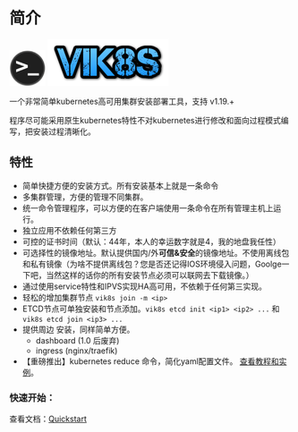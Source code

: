 # 简介
![](./logo.png) ![](./logo_txt.png)

一个非常简单kubernetes高可用集群安装部署工具，支持 v1.19.+

程序尽可能采用原生kubernetes特性不对kubernetes进行修改和面向过程模式编写，把安装过程清晰化。

## 特性

-   简单快捷方便的安装方式。所有安装基本上就是一条命令
-   多集群管理，方便的管理不同集群。
-   统一命令管理程序，可以方便的在客户端使用一条命令在所有管理主机上运行。
-   独立应用不依赖任何第三方
-   可控的证书时间（默认：44年，本人的幸运数字就是4，我的地盘我任性）
-   可选择性的镜像地址。默认提供国内/外**可信&安全**的镜像地址。不使用离线包和私有镜像（为啥不提供离线包？您是否还记得IOS环境侵入问题，Goolge一下吧，当然这样的话你的所有安装节点必须可以联网去下载镜像。）
-   通过使用service特性和IPVS实现HA高可用，不依赖于任何第三实现。
-   轻松的增加集群节点 `vik8s join -m <ip>`
-   ETCD节点可单独安装和节点添加。`vik8s etcd init <ip1> <ip2> ...` 和 `vik8s etcd join <ip3> ...`
-   提供周边 安装，同样简单方便。
    -   dashboard (1.0 后废弃)
    -   ingress (nginx/traefik)
-   【重磅推出】kubernetes reduce 命令，简化yaml配置文件。 [查看教程和实例](./reduce/index.md)。



### 快速开始：

查看文档：[Quickstart](./quickstart.md)
